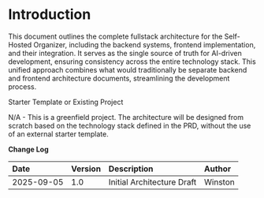 # **Introduction**

This document outlines the complete fullstack architecture for the Self-Hosted Organizer, including the backend systems, frontend implementation, and their integration. It serves as the single source of truth for AI-driven development, ensuring consistency across the entire technology stack. This unified approach combines what would traditionally be separate backend and frontend architecture documents, streamlining the development process.

Starter Template or Existing Project

N/A - This is a greenfield project. The architecture will be designed from scratch based on the technology stack defined in the PRD, without the use of an external starter template.

**Change Log**

| Date | Version | Description | Author |
| :---- | :---- | :---- | :---- |
| 2025-09-05 | 1.0 | Initial Architecture Draft | Winston |

